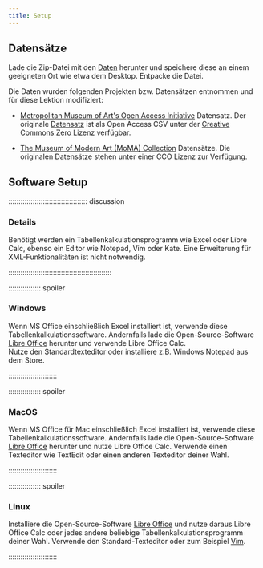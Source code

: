 ```yaml
---
title: Setup
---
```


## Datensätze

Lade die Zip-Datei mit den [Daten](https://github.com/HERMES-DKZ/metadaten/blob/main/episodes/data/artworks_data.zip) herunter und speichere diese an einem geeigneten Ort wie etwa dem Desktop. Entpacke die Datei.   

Die Daten wurden folgenden Projekten bzw. Datensätzen entnommen und für diese Lektion modifiziert:  

* [Metropolitan Museum of Art's Open Access Initiative](https://www.metmuseum.org/about-the-met/policies-and-documents/open-access) Datensatz. Der originale [Datensatz](https://github.com/metmuseum/openaccess) ist als Open Access CSV unter der [Creative Commons Zero Lizenz](https://creativecommons.org/publicdomain/zero/1.0/) verfügbar.    
  
* [The Museum of Modern Art (MoMA) Collection](https://github.com/MuseumofModernArt/collection) Datensätze. Die originalen Datensätze stehen unter einer CCO Lizenz zur Verfügung.    
 
## Software Setup

::::::::::::::::::::::::::::::::::::::: discussion

### Details

Benötigt werden ein Tabellenkalkulationsprogramm wie Excel oder Libre Calc, ebenso ein Editor wie Notepad, Vim oder Kate. Eine Erweiterung für XML-Funktionalitäten ist nicht notwendig. 

:::::::::::::::::::::::::::::::::::::::::::::::::::

:::::::::::::::: spoiler

### Windows

Wenn MS Office einschließlich Excel installiert ist, verwende diese Tabellenkalkulationssoftware. Andernfalls lade die Open-Source-Software [Libre Office](https://www.libreoffice.org/download/download-libreoffice/) herunter und verwende Libre Office Calc.  
Nutze den Standardtexteditor oder installiere z.B. Windows Notepad aus dem Store. 

::::::::::::::::::::::::

:::::::::::::::: spoiler

### MacOS

Wenn MS Office für Mac einschließlich Excel installiert ist, verwende diese Tabellenkalkulationssoftware. Andernfalls lade die Open-Source-Software [Libre Office](https://www.libreoffice.org/download/download-libreoffice/) herunter und nutze Libre Office Calc. 
Verwende einen Texteditor wie TextEdit oder einen anderen Texteditor deiner Wahl.

::::::::::::::::::::::::


:::::::::::::::: spoiler

### Linux

Installiere die Open-Source-Software [Libre Office](https://www.libreoffice.org/download/download-libreoffice/) und nutze daraus Libre Office Calc oder jedes andere beliebige Tabellenkalkulationsprogramm deiner Wahl. 
Verwende den Standard-Texteditor oder zum Beispiel [Vim](https://www.vim.org/). 

::::::::::::::::::::::::


